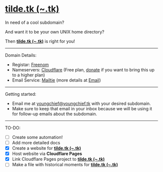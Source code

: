 # [tilde.tk (~.tk)](https://tilde.tk)

In need of a cool subdomain? 

And want it to be your own UNIX home directory?

Then **[tilde.tk (~.tk)](https://tilde.tk)** is right for you!

---

Domain Details:
- Registar: [Freenom](https://freenom.com/)
- Nameservers: [Cloudflare](https://cloudflare.com/) (Free plan, [donate](https://donate.youngchief.tk/) if you want to bring this up to a higher plan)
- Email Service: [Mailtie](https://mailtie.com) (more details at [Email](/docs/Email.md))

---

Getting started:
- Email me at [youngchief@youngchief.tk](mailto:youngchief@youngchief.tk) with your desired subdomain.
- Make sure to keep that email in your inbox because we will be using it for follow-up emails about the subdomain.

---

TO-DO:
- [ ] Create some automation!
- [ ] Add more detailed docs
- [X] Create a website for **[tilde.tk (~.tk)](https://tilde.tk)**
- [X] Host website via **Cloudflare Pages**
- [X] Link Cloudflare Pages project to **[tilde.tk (~.tk)](https://tilde.tk)**
- [ ] Make a file with historical moments for **[tilde.tk (~.tk)](https://tilde.tk)**
